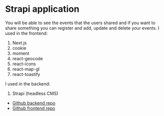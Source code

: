 # Strapi application

You will be able to see the events that the users shared and if you want to share something you can register and add, update and delete your events.
I used in the frontend:
1. Next.js
2. cookie
3. moment
4. react-geocode
5. react-icons
6. react-map-gl
7. react-toastify

I used in the backend:
1. Strapi (headless CMS)

- [Github backend repo](https://github.com/Mahmoud-Saadeh/dj-events-backend)
- [Github frontend repo](https://github.com/Mahmoud-Saadeh/DJ-Events-Next.Js)
